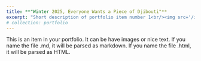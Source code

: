 ```yaml
---
title: **"Winter 2025, Everyone Wants a Piece of Djibouti"**
excerpt: "Short description of portfolio item number 1<br/><img src='/images/500x300.png'>"
# collection: portfolio
---
```


This is an item in your portfolio. It can be have images or nice text. If you name the file .md, it will be parsed as markdown. If you name the file .html, it will be parsed as HTML. 

